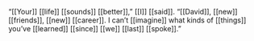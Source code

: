 “[[Your]] [[life]] [[sounds]] [[better]],” [[I]] [[said]]. “[[David]], [[new]] [[friends]], [[new]] [[career]]. I can’t [[imagine]] what kinds of [[things]] you’ve [[learned]] [[since]] [[we]] [[last]] [[spoke]].”  